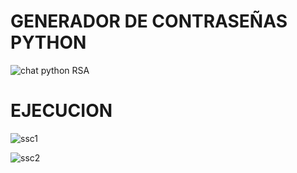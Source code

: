 # GENERADOR DE CONTRASEÑAS PYTHON
![chat python RSA](https://raw.githubusercontent.com/RomanAlejandro/Gen_Contra_python/main/GENERADOR%20DE%20CONTRASE%C3%91AS.png)

# EJECUCION
![ssc1](https://user-images.githubusercontent.com/71668076/155272075-d66cc83a-e11f-4cd0-8ef0-09934d2cb5fe.PNG)

![ssc2](https://user-images.githubusercontent.com/71668076/155272096-321fb80b-96f5-4330-9d3d-6a434328d0c5.PNG)
